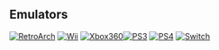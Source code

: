 ## Emulators

[![RetroArch](https://img.shields.io/badge/-RetroArch-grey?logo=retroarch&style=plastic&logoColor=white&labelColor=grey)](https://github.com/libretro/RetroArch) [![Wii](https://img.shields.io/badge/ｗ-Wii-white?style=plastic&labelColor=white)](https://github.com/dolphin-emu/dolphin) [![Xbox360](https://img.shields.io/badge/⨂-Xbox%20360-green?style=plastic&labelColor=green)](https://github.com/xenia-project/xenia)[![PS3](https://img.shields.io/badge/-Playstation%203-black?logo=playstation3&style=plastic&logoColor=white&labelColor=black)](https://github.com/RPCS3/rpcs3) [![PS4](https://img.shields.io/badge/-Playstation%204-08469b?logo=playstation&style=plastic&logoColor=white&labelColor=08469b)](https://github.com/shadps4-emu/shadPS4) [![Switch](https://img.shields.io/badge/◑-Switch-ff0000?logo=nintendoswitch&style=plastic&logoColor=white&labelColor=ff0000)](https://ryujinx.org/)





<!--
Xbox 360
https://github.com/xenia-project/xenia
-->

<!--
**majin-cs/majin-cs** is a ✨ _special_ ✨ repository because its `README.md` (this file) appears on your GitHub profile.

Here are some ideas to get you started:

- 🔭 I’m currently working on ...
- 🌱 I’m currently learning ...
- 👯 I’m looking to collaborate on ...
- 🤔 I’m looking for help with ...
- 💬 Ask me about ...
- 📫 How to reach me: ...
- 😄 Pronouns: ...
- ⚡ Fun fact: ...
-->
